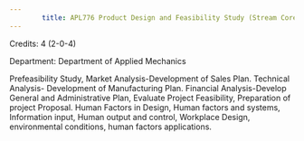 ```yaml
---
        title: APL776 Product Design and Feasibility Study (Stream Core)
---
```

Credits: 4 (2-0-4)

Department: Department of Applied Mechanics

Prefeasibility Study, Market Analysis-Development of Sales Plan. Technical Analysis- Development of Manufacturing Plan. Financial Analysis-Develop General and Administrative Plan, Evaluate Project Feasibility, Preparation of project Proposal. Human Factors in Design, Human factors and systems, Information input, Human output and control, Workplace Design, environmental conditions, human factors applications.